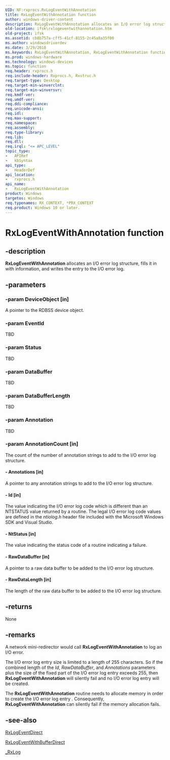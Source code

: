 ```yaml
---
UID: NF:rxprocs.RxLogEventWithAnnotation
title: RxLogEventWithAnnotation function
author: windows-driver-content
description: RxLogEventWithAnnotation allocates an I/O error log structure, fills it in with information, and writes the entry to the I/O error log.
old-location: ifsk\rxlogeventwithannotation.htm
old-project: ifsk
ms.assetid: cb8b757a-cff5-41cf-8155-2c45a8a35f00
ms.author: windowsdriverdev
ms.date: 3/29/2018
ms.keywords: RxLogEventWithAnnotation, RxLogEventWithAnnotation function [Installable File System Drivers], ifsk.rxlogeventwithannotation, rxprocs/RxLogEventWithAnnotation, rxref_9c7d3613-cf3b-4de9-bfcb-a1dbe9213834.xml
ms.prod: windows-hardware
ms.technology: windows-devices
ms.topic: function
req.header: rxprocs.h
req.include-header: Rxprocs.h, Rxstruc.h
req.target-type: Desktop
req.target-min-winverclnt: 
req.target-min-winversvr: 
req.kmdf-ver: 
req.umdf-ver: 
req.ddi-compliance: 
req.unicode-ansi: 
req.idl: 
req.max-support: 
req.namespace: 
req.assembly: 
req.type-library: 
req.lib: 
req.dll: 
req.irql: "<= APC_LEVEL"
topic_type:
-	APIRef
-	kbSyntax
api_type:
-	HeaderDef
api_location:
-	rxprocs.h
api_name:
-	RxLogEventWithAnnotation
product: Windows
targetos: Windows
req.typenames: RX_CONTEXT, *PRX_CONTEXT
req.product: Windows 10 or later.
---
```


# RxLogEventWithAnnotation function


## -description


<b>RxLogEventWithAnnotation</b> allocates an I/O error log structure, fills it in with information, and writes the entry to the I/O error log.


## -parameters




### -param DeviceObject [in]

A pointer to the RDBSS device object.


### -param EventId

TBD


### -param Status

TBD


### -param DataBuffer

TBD


### -param DataBufferLength

TBD


### -param Annotation

TBD


### -param AnnotationCount [in]

The count of the number of annotation strings to add to the I/O error log structure.


#### - Annotations [in]

A pointer to any annotation strings to add to the I/O error log structure.


#### - Id [in]

The value indicating the I/O error log code which is different than an NTSTATUS value returned by a routine. The legal I/O error log code values are defined in the <i>ntiolog.h</i> header file included with the Microsoft Windows SDK and Visual Studio. 


#### - NtStatus [in]

The value indicating the status code of a routine indicating a failure.


#### - RawDataBuffer [in]

A pointer to a raw data buffer to be added to the I/O error log structure.


#### - RawDataLength [in]

The length of the raw data buffer to be added to the I/O error log structure.


## -returns



None




## -remarks



A network mini-redirector would call <b>RxLogEventWithAnnotation</b> to log an I/O error.

The I/O error log entry size is limited to a length of 255 characters. So if the combined length of the <i>Id</i>, <i>RawDataBuffer</i>, and <i>Annotations</i> parameters plus the size of the fixed part of the I/O error log entry exceeds 255, then <b>RxLogEventWithAnnotation</b> will silently fail and no I/O error log entry will be created.

The <b>RxLogEventWithAnnotation</b> routine needs to allocate memory in order to create the I/O error log entry . Consequently, <b>RxLogEventWithAnnotation</b> can silently fail if the memory allocation fails. 




## -see-also




<a href="https://msdn.microsoft.com/library/windows/hardware/ff554515">RxLogEventDirect</a>



<a href="https://msdn.microsoft.com/library/windows/hardware/ff554524">RxLogEventWithBufferDirect</a>



<a href="https://msdn.microsoft.com/library/windows/hardware/ff557368">_RxLog</a>
 

 

